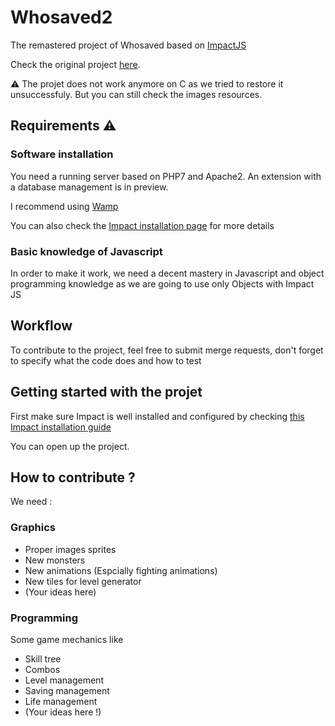 # Whosaved2
The remastered project of Whosaved based on [ImpactJS](https://impactjs.com/)

Check the original project [here](https://github.com/MaximePie/Whosaved). 

:warning: The projet does not work anymore on C as we tried to restore it unsuccessfuly. But you can still check the images resources. 

## Requirements :warning:

### Software installation 
You need a running server based on PHP7 and Apache2. An extension with a database management is in preview.

I recommend using [Wamp](https://www.wampserver.com/)

You can also check the [Impact installation page](https://impactjs.com/documentation/getting-started) for more details

### Basic knowledge of Javascript 
In order to make it work, we need a decent mastery in Javascript and object programming knowledge as we are going to use only Objects with Impact JS

##  Workflow 
To contribute to the project, feel free to submit merge requests, don't forget to specify what the code does and how to test

## Getting started with the projet 

First make sure Impact is well installed and configured by checking [this Impact installation guide](https://impactjs.com/documentation/getting-started)

You can open up the project. 

## How to contribute ?

We need : 

### Graphics 
- Proper images sprites 
- New monsters 
- New animations (Espcially fighting animations)
- New tiles for level generator 
- (Your ideas here)

### Programming 
Some game mechanics like 
- Skill tree
- Combos
- Level management
- Saving management 
- Life management 
- (Your ideas here !)
